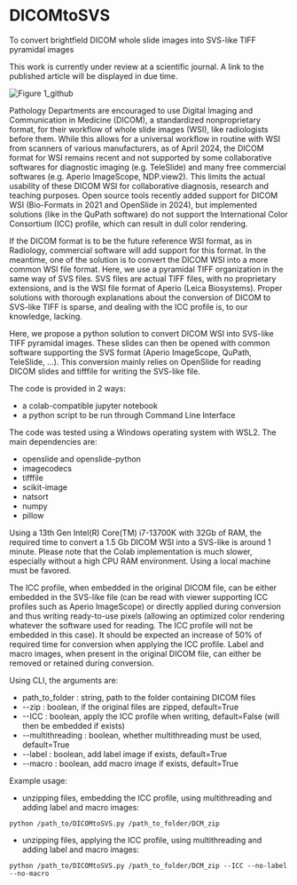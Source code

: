 # DICOMtoSVS
To convert brightfield DICOM whole slide images into SVS-like TIFF pyramidal images

This work is currently under review at a scientific journal. A link to the published article will be displayed in due time.

![Figure 1_github](https://github.com/bertrandchauveau/DICOMtoSVS/assets/110421330/366ac44e-8521-4338-a475-c829192bf125)

Pathology Departments are encouraged to use Digital Imaging and Communication in Medicine (DICOM), a standardized nonproprietary format, for their workflow of whole slide images (WSI), like radiologists before them. While this allows for a universal workflow in routine with WSI from scanners of various manufacturers, as of April 2024, the DICOM format for WSI remains recent and not supported by some collaborative softwares for diagnostic imaging (e.g. TeleSlide) and many free commercial softwares (e.g. Aperio ImageScope, NDP.view2). This limits the actual usability of these DICOM WSI for collaborative diagnosis, research and teaching purposes. Open source tools recently added support for DICOM WSI (Bio-Formats in 2021 and OpenSlide in 2024), but implemented solutions (like in the QuPath software) do not support the International Color Consortium (ICC) profile, which can result in dull color rendering.

If the DICOM format is to be the future reference WSI format, as in Radiology, commercial software will add support for this format. In the meantime, one of the solution is to convert the DICOM WSI into a more common WSI file format. Here, we use a pyramidal TIFF organization in the same way of SVS files. SVS files are actual TIFF files, with no proprietary extensions, and is the WSI file format of Aperio (Leica Biosystems). Proper solutions with thorough explanations about the conversion of DICOM to SVS-like TIFF is sparse, and dealing with the ICC profile is, to our knowledge, lacking.

Here, we propose a python solution to convert DICOM WSI into SVS-like TIFF pyramidal images. These slides can then be opened with common software supporting the SVS format (Aperio ImageScope, QuPath, TeleSlide, ...). This conversion mainly relies on OpenSlide for reading DICOM slides and tifffile for writing the SVS-like file.

The code is provided in 2 ways: 
- a colab-compatible jupyter notebook
- a python script to be run through Command Line Interface

The code was tested using a Windows operating system with WSL2.
The main dependencies are:
- openslide and openslide-python
- imagecodecs
- tifffile
- scikit-image
- natsort
- numpy
- pillow

Using a 13th Gen Intel(R) Core(TM) i7-13700K with 32Gb of RAM, the required time to convert a 1.5 Gb DICOM WSI into a SVS-like is around 1 minute. Please note that the Colab implementation is much slower, especially without a high CPU RAM environment. Using a local machine must be favored.

The ICC profile, when embedded in the original DICOM file, can be either embedded in the SVS-like file (can be read with viewer supporting ICC profiles such as Aperio ImageScope) or directly applied during conversion and thus writing ready-to-use pixels (allowing an optimized color rendering whatever the software used for reading. The ICC profile will not be embedded in this case). It should be expected an increase of 50% of required time for conversion when applying the ICC profile. 
Label and macro images, when present in the original DICOM file, can either be removed or retained during conversion.

Using CLI, the arguments are:
- path_to_folder : string, path to the folder containing DICOM files
- --zip : boolean, if the original files are zipped, default=True
- --ICC : boolean, apply the ICC profile when writing, default=False (will then be embedded if exists)
- --multithreading : boolean, whether multithreading must be used, default=True
- --label : boolean, add label image if exists, default=True
- --macro : boolean, add macro image if exists, default=True

Example usage:
- unzipping files, embedding the ICC profile, using multithreading and adding label and macro images:
  
```python /path_to/DICOMtoSVS.py /path_to_folder/DCM_zip```

- unzipping files, applying the ICC profile, using multithreading and adding label and macro images:

```python /path_to/DICOMtoSVS.py /path_to_folder/DCM_zip --ICC --no-label --no-macro```
